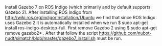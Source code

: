   Install Gazebo 7 on ROS Indigo (which primarily and by default supports Gazebo 2). 
 After installing ROS Indigo from http://wiki.ros.org/indigo/Installation/Ubuntu 
 we find that since ROS Indigo uses Gazebo 2 it is automatically installed when 
 we run $ sudo apt-get install ros-indigo-desktop-full.
 First remove Gazebo 2 using $ sudo apt-get remove gazebo2* .
 After that follow the script https://github.com/nubot-nudt/simatch/blob/master/gazebo7_install.sh 
 must be run. 
